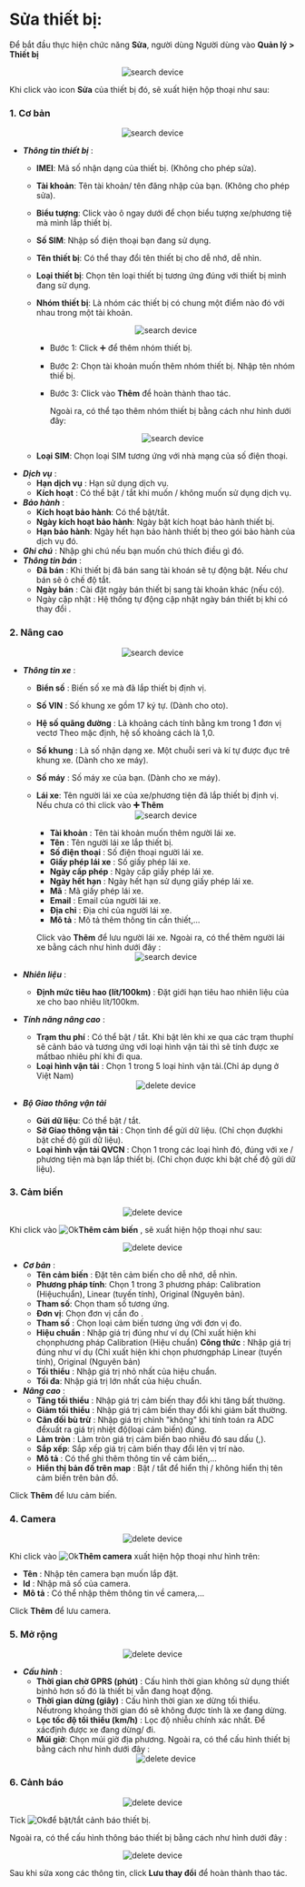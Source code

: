 # Sửa thiết bị:
Để bắt đầu thực hiện chức năng **Sửa**, người dùng Người dùng vào **Quản lý > Thiết bị** 

  <span style="display:block;text-align:center">![search device ](/docs/assets/images/web-interface/device/search-device-2.png) 

  
Khi click vào icon **Sửa** của thiết bị đó, sẽ xuất hiện hộp thoại như sau: 
<div id="suathietbi">
</div>

### 1. Cơ bản 
<span style="display:block;text-align:center">![search device ](/docs/assets/images/web-interface/device/edit-device-basic-1.png)

- ***Thông tin thiết bị*** : 
    - **IMEI**: Mã số nhận dạng của thiết bị. (Không cho phép sửa).
    - **Tài khoản**: Tên tài khoản/ tên đăng nhập của bạn. (Không cho phép sửa).
    - **Biểu tượng**: Click vào ô ngay dưới để chọn biểu tượng xe/phương tiệ    mà mình lắp thiết bị. 
    - **Số SIM**: Nhập số điện thoại bạn đang sử dụng.
    - **Tên thiết bị**: Có thể thay đổi tên thiết bị cho dễ nhớ, dễ nhìn.
    - **Loại thiết bị**: Chọn tên loại thiết bị tương ứng đúng với thiết bị mình đang sử dụng.
    - **Nhóm thiết bị**: Là nhóm các thiết bị có chung một điểm nào đó với nhau trong một tài khoản.
        
        <span style="display:block;text-align:center">![search device ](/docs/assets/images/web-interface/device/Add-a-device-group.png)
    
        
        - Bước 1: Click  :heavy_plus_sign: để thêm nhóm  thiết bị.
        - Bước 2: Chọn tài khoản muốn thêm nhóm thiết bị. Nhập tên nhóm thiế    bị.
        - Bước 3: Click vào **Thêm** để hoàn thành thao tác.

            Ngoài ra, có thể tạo thêm nhóm thiết bị bằng cách như hình dưới đây: 

            <span style="display:block;text-align:center">![search device ](/docs/assets/images/web-interface/device/Add-a-device-group-2.png)
        
    - **Loại SIM**: Chọn loại SIM tương ứng với nhà mạng của số điện thoại.
- ***Dịch vụ*** :   
    - **Hạn dịch vụ** : Hạn sử dụng dịch vụ.
    - **Kích hoạt** : Có thể bật / tắt khi muốn / không muốn sử dụng dịch vụ.
- ***Bảo hành*** :
    - **Kích hoạt bảo hành**: Có thể bật/tắt.
    - **Ngày kích hoạt bảo hành**: Ngày bật kích hoạt bảo hành thiết bị.
    - **Hạn bảo hành**: Ngày hết hạn bảo hành thiết bị theo gói bảo hành của dịch vụ đó.
- ***Ghi chú*** : Nhập ghi chú nếu bạn muốn chú thích điều gì đó.
- ***Thông tin bán***  :
    - **Đã bán** : Khi thiết bị đã bán sang tài khoán sẽ tự động bật. Nếu chư   bán sẽ ỏ chế độ tắt.
    - **Ngày bán** : Cài đặt ngày bán thiết bị sang tài khoản khác (nếu có).
    - Ngày cập nhật : Hệ thống tự động cập nhật ngày bán thiết bị khi có thay đổi .

### 2. Nâng cao 
  
<span style="display:block;text-align:center">![search device ](/docs/assets/images/web-interface/device/advanced-device.png)  

- ***Thông tin xe*** : 
    - **Biển số** : Biến số xe mà đã lắp thiết bị định vị.      
    - **Số VIN** : Số khung xe gồm 17 ký tự. (Dành cho oto).
    - **Hệ số quãng đường** : Là khoảng cách tính bằng km trong 1 đơn vị vectơ  Theo mặc định, hệ số khoảng cách là 1,0.
    - **Số khung** : Là số nhận dạng xe. Một chuỗi seri và kí tự được đục trê   khung xe. (Dành cho xe máy).
    - **Số máy** : Số máy xe của bạn. (Dành cho xe máy).
    - **Lái xe**: Tên người lái xe của xe/phương tiện đã lắp thiết bị định vị.
        Nếu chưa có thì click vào **:heavy_plus_sign: Thêm**
    <span style="display:block;text-align:center">![search device ](/docs/assets/images/web-interface/device/add-a-driver.png)

        - **Tài khoản** : Tên tài khoản muốn thêm người lái xe.
        - **Tên** : Tên người lái xe lắp thiết bị.
        - **Số điện thoại** : Số điện thoại người lái xe.
        - **Giấy phép lái xe** : Số giấy phép lái xe.
        - **Ngày cấp phép** : Ngày cấp giấy phép lái xe.
        - **Ngày hết hạn** : Ngày hết hạn sử dụng giấy phép lái xe.
        - **Mã** : Mã giấy phép lái xe.
        - **Email** : Email của người lái xe.
        - **Địa chỉ** : Địa chỉ của người lái xe.
        - **Mô tả** : Mô tả thêm thông tin cần thiết,...

        Click vào **Thêm** để lưu người lái xe.
    Ngoài ra, có thể thêm người lái xe bằng cách như hình dưới đây :
    <span style="display:block;text-align:center">![search device ](/docs/assets/images/web-interface/device/add-a-driver-2.png)
- ***Nhiên liệu*** :
    - **Định mức tiêu hao (lít/100km)** : Đặt giới hạn tiêu hao nhiên liệu của xe cho bao nhiêu lít/100km.
- ***Tính năng nâng cao*** :
    - **Trạm thu phí** : Có thể bật / tắt. Khi bật lên khi xe qua các trạm thuphí sẽ cảnh báo và tương ứng với loại hình vận tải thì sẽ tính được xe mấtbao nhiêu phí khi đi qua.
    - **Loại hình vận tải** : Chọn 1 trong 5 loại hình vận tải.(Chỉ áp dụng ở Việt Nam)
    <span style="display:block;text-align:center">![delete device](/docs/assets/images/web-interface/device/Price-list.png)

- ***Bộ Giao thông vận tải***
    - **Gửi dữ liệu**: Có thể  bật / tắt.
    - **Sở Giao thông vận tải** : Chọn tỉnh để gửi dữ liệu. (Chỉ chọn đượkhi bật chế độ gửi dữ liệu).
    - **Loại hình vận tải QVCN** : Chọn 1 trong các loại hình đó, đúng với xe / phương tiện mà bạn lắp thiết bị. (Chỉ chọn được khi bật chế độ gửi dữ liệu).

<div id="cambien">
</div>



### 3. Cảm biến 


<span style="display:block;text-align:center">![delete device](/docs/assets/images/web-interface/device/Sensor-device.png)
 
Khi click vào  <span class="icon-left svg-filter-info">![Ok](/docs/assets/images/web-interface/icon/SVG/plus.svg)**Thêm cảm biến** , sẽ xuất hiện hộp thoại như sau: 

<span style="display:block;text-align:center">![delete device](/docs/assets/images/web-interface/device/advanced-sensor-device.png)

- ***Cơ bản*** :
    - **Tên cảm biến** : Đặt tên cảm biến cho dễ nhớ, dễ nhìn. 
    - **Phương pháp tính**: Chọn 1 trong 3 phương pháp:  Calibration (Hiệuchuẩn), Linear (tuyến tính), Original (Nguyên bản). 
    - **Tham số**: Chọn tham số tương ứng.
    - **Đơn vị**: Chọn đơn vị cần đo .
    - **Tham số** : Chọn loại cảm biến tương ứng với đơn vị đo. 
    - **Hiệu chuẩn**  : Nhập giá trị đúng như ví dụ (Chỉ xuất hiện khi chọnphương pháp  Calibration (Hiệu chuẩn)
    **Công thức** : Nhập giá trị đúng như ví dụ (Chỉ xuất hiện khi chọn phươngpháp  Linear (tuyến tính), Original (Nguyên bản)
    - **Tối thiểu**  : Nhập giá trị nhỏ nhất của hiệu chuẩn.
    - **Tối đa**: Nhập giá trị lớn nhất của hiệu chuẩn.
-  ***Nâng cao*** : 
    -  **Tăng tối thiểu** : Nhập giá trị cảm biến thay đổi khi tăng bất thường.
    -  **Giảm tối thiểu** : Nhập giá trị cảm biến thay đổi khi giảm bất thường.
    -  **Cân đối bù trừ** : Nhập giá trị chỉnh "không" khi tính toán ra ADC đểxuất ra giá trị nhiệt độ(loại cảm biến) đúng.
    - **Làm tròn** : Làm tròn giá trị cảm biến bao nhiêu đó sau dấu (,).
    - **Sắp xếp**: Sắp xếp giá trị cảm biến thay đổi lên vị trí nào. 
    - **Mô tả** : Có thể ghi thêm thông tin về cảm biến,...
    - **Hiển thị bản đồ trên map** : Bật / tắt để hiển thị / không hiển thị tên cảm biến trên bản đồ. 

Click **Thêm** để lưu cảm biến. 


### 4. Camera 
<span style="display:block;text-align:center">![delete device](/docs/assets/images/web-interface/device/add-camera-device.png)

Khi click vào  <span class="icon-left svg-filter-info">![Ok](/docs/assets/images/web-interface/icon/SVG/plus.svg)**Thêm camera** xuất  hiện hộp thoại như hình trên: 
- **Tên** : Nhập tên camera bạn muốn lắp đặt.
- **Id** : Nhập mã số của camera.
- **Mô tả** : Có thể nhập thêm thông tin về camera,...

Click **Thêm** để lưu camera.


### 5. Mở rộng
<span style="display:block;text-align:center">![delete device](/docs/assets/images/web-interface/device/expand-device.png)

- ***Cấu hình*** : 
    - **Thời gian chờ GPRS (phút)** : Cấu hình thời gian không sử dụng thiết bịnhỏ  hơn số đó là thiết bị vẫn đang hoạt động.
    - **Thời gian dừng (giây)** : Cấu hình thời gian xe dừng tối thiểu. Nếutrong    khoảng thời gian đó sẽ không được tính là xe đang dừng.
    - **Lọc tốc độ tối thiểu (km/h)** : Lọc độ nhiễu chính xác nhất. Để xácđịnh được xe đang dừng/ đi.
    - **Múi giờ**: Chọn múi giờ địa phương.
    Ngoài ra, có thể cấu hình thiết bị bằng cách như hình dưới đây :
    <span style="display:block;text-align:center">![delete device](/docs/assets/images/web-interface/device/device-configuration.png)

### 6. Cảnh báo


<span style="display:block;text-align:center">![delete device](/docs/assets/images/web-interface/device/warning-device.png)

Tick <span class="icon-left svg-filter-tick">![Ok](/docs/assets/images/web-interface/icon/SVG/check-square1.svg)để bật/tắt cảnh báo thiết bị.

Ngoài ra, có thể cấu hình thông báo thiết bị bằng cách như hình dưới đây :

<span style="display:block;text-align:center">![delete device](/docs/assets/images/web-interface/device/device-notification-configuration.png)

Sau khi sửa xong các thông tin, click **Lưu thay đổi** để hoàn thành thao tác.

